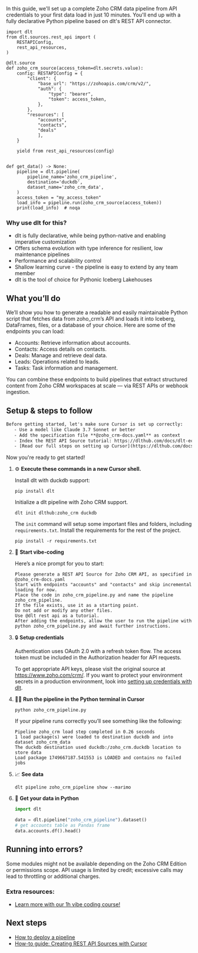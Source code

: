 In this guide, we'll set up a complete Zoho CRM data pipeline from API credentials to your first data load in just 10 minutes. You'll end up with a fully declarative Python pipeline based on dlt's REST API connector.

```python-outcome
import dlt
from dlt.sources.rest_api import (
    RESTAPIConfig,
    rest_api_resources,
)

@dlt.source
def zoho_crm_source(access_token=dlt.secrets.value):
    config: RESTAPIConfig = {
        "client": {
            "base_url": "https://zohoapis.com/crm/v2/",
            "auth": {
                "type": "bearer",
                "token": access_token,
            },
        },
        "resources": [
            "accounts",
            "contacts",
            "deals"
            ],
    }

    yield from rest_api_resources(config)


def get_data() -> None:
    pipeline = dlt.pipeline(
        pipeline_name='zoho_crm_pipeline',
        destination='duckdb',
        dataset_name='zoho_crm_data', 
    )
    access_token = "my_access_token"
    load_info = pipeline.run(zoho_crm_source(access_token))
    print(load_info)  # noqa
```

### Why use dlt for this?

- dlt is fully declarative, while being python-native and enabling imperative customization
- Offers schema evolution with type inference for resilient, low maintenance pipelines
- Performance and scalability control
- Shallow learning curve - the pipeline is easy to extend by any team member
- dlt is the tool of choice for Pythonic Iceberg Lakehouses

## What you’ll do

We’ll show you how to generate a readable and easily maintainable Python script that fetches data from zoho_crm’s API and loads it into Iceberg, DataFrames, files, or a database of your choice. Here are some of the endpoints you can load:

- Accounts: Retrieve information about accounts.
- Contacts: Access details on contacts.
- Deals: Manage and retrieve deal data.
- Leads: Operations related to leads.
- Tasks: Task information and management.

You can combine these endpoints to build pipelines that extract structured content from Zoho CRM workspaces at scale — via REST APIs or webhook ingestion.

## Setup & steps to follow

```default
Before getting started, let's make sure Cursor is set up correctly:
   - Use a model like Claude 3.7 Sonnet or better
   - Add the specification file **@zoho_crm-docs.yaml** as context
   - Index the REST API Source tutorial: https://dlthub.com/docs/dlt-ecosystem/verified-sources/rest_api/ and add it to context as **@dlt rest api**
   - [Read our full steps on setting up Cursor](https://dlthub.com/docs/dlt-ecosystem/llm-tooling/cursor-restapi#23-configuring-cursor-with-documentation)
```

Now you're ready to get started! 

1. ⚙️ **Execute these commands in a new Cursor shell.**
    
    Install dlt with duckdb support:
    ```shell
    pip install dlt
    ```

    Initialize a dlt pipeline with Zoho CRM support.
    ```shell
    dlt init dlthub:zoho_crm duckdb
    ```

    The `init` command will setup some important files and folders, including `requirements.txt`. Install the requirements for the rest of the project.
    ```shell
    pip install -r requirements.txt
    ```
    
2. 🤠 **Start vibe-coding**
    
    Here’s a nice prompt for you to start: 
    
    ```prompt
    Please generate a REST API Source for Zoho CRM API, as specified in @zoho_crm-docs.yaml 
    Start with endpoints "accounts" and "contacts" and skip incremental loading for now. 
    Place the code in zoho_crm_pipeline.py and name the pipeline zoho_crm_pipeline. 
    If the file exists, use it as a starting point. 
    Do not add or modify any other files. 
    Use @dlt rest api as a tutorial. 
    After adding the endpoints, allow the user to run the pipeline with python zoho_crm_pipeline.py and await further instructions.
    ```

    
3. 🔒 **Setup credentials** 
    
    Authentication uses OAuth 2.0 with a refresh token flow. The access token must be included in the Authorization header for API requests.
    
    To get appropriate API keys, please visit the original source at https://www.zoho.com/crm/.
    If you want to protect your environment secrets in a production environment, look into [setting up credentials with dlt](https://dlthub.com/docs/walkthroughs/add_credentials).
    
4. 🏃‍♀️ **Run the pipeline in the Python terminal in Cursor**
    
    ```shell
    python zoho_crm_pipeline.py
    ```
    
    If your pipeline runs correctly you’ll see something like the following:
    
    ```shell
    Pipeline zoho_crm load step completed in 0.26 seconds
    1 load package(s) were loaded to destination duckdb and into dataset zoho_crm_data
    The duckdb destination used duckdb:/zoho_crm.duckdb location to store data
    Load package 1749667187.541553 is LOADED and contains no failed jobs
    ```
    
5. 📈 **See data**
    
    ```shell
    dlt pipeline zoho_crm_pipeline show --marimo
    ```
    
6. 🐍 **Get your data in Python**
    
    ```python
    import dlt

   data = dlt.pipeline("zoho_crm_pipeline").dataset()
   # get accounts table as Pandas frame
   data.accounts.df().head()
    ```

## Running into errors?

Some modules might not be available depending on the Zoho CRM Edition or permissions scope. API usage is limited by credit; excessive calls may lead to throttling or additional charges.

### Extra resources:

- [Learn more with our 1h vibe coding course!](https://www.youtube.com/watch?v=GGid70rnJuM)

## Next steps

- [How to deploy a pipeline](https://dlthub.com/docs/walkthroughs/deploy-a-pipeline)
- [How-to guide: Creating REST API Sources with Cursor](https://dlthub.com/docs/dlt-ecosystem/llm-tooling/cursor-restapi)